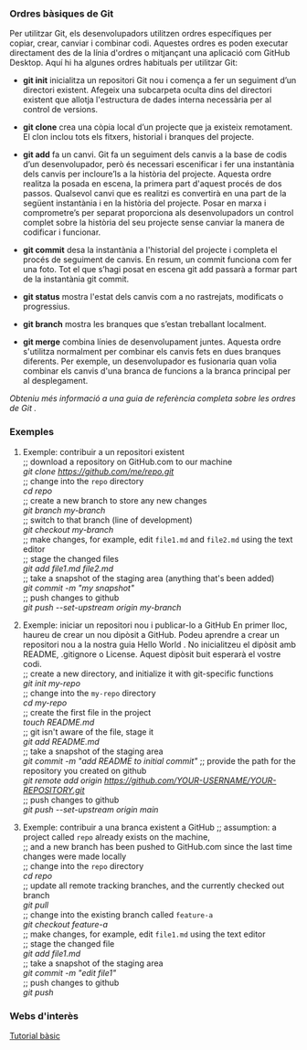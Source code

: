 ### Ordres bàsiques de Git

Per utilitzar Git, els desenvolupadors utilitzen ordres específiques per copiar, crear, canviar i combinar codi. Aquestes ordres es poden executar directament des de la línia d'ordres o mitjançant una aplicació com GitHub Desktop. Aquí hi ha algunes ordres habituals per utilitzar Git:

- **git init** inicialitza un repositori Git nou i comença a fer un seguiment d’un directori existent. Afegeix una subcarpeta oculta dins del directori existent que allotja l'estructura de dades interna necessària per al control de versions.

- **git clone** crea una còpia local d’un projecte que ja existeix remotament. El clon inclou tots els fitxers, historial i branques del projecte.
  
- **git add** fa un canvi. Git fa un seguiment dels canvis a la base de codis d’un desenvolupador, però és necessari escenificar i fer una instantània dels canvis per incloure’ls a la història del projecte. Aquesta ordre realitza la posada en escena, la primera part d'aquest procés de dos passos. Qualsevol canvi que es realitzi es convertirà en una part de la següent instantània i en la història del projecte. Posar en marxa i comprometre’s per separat proporciona als desenvolupadors un control complet sobre la història del seu projecte sense canviar la manera de codificar i funcionar.
	
- **git commit** desa la instantània a l'historial del projecte i completa el procés de seguiment de canvis. En resum, un commit funciona com fer una foto. Tot el que s’hagi posat en escena git add passarà a formar part de la instantània git commit.
 
- **git status** mostra l'estat dels canvis com a no rastrejats, modificats o progressius.
	
- **git branch** mostra les branques que s’estan treballant localment.

- **git merge** combina línies de desenvolupament juntes. Aquesta ordre s'utilitza normalment per combinar els canvis fets en dues branques diferents. Per exemple, un desenvolupador es fusionaria quan volia combinar els canvis d'una branca de funcions a la branca principal per al desplegament.

*Obteniu més informació a una guia de referència completa sobre les ordres de Git .*

### Exemples
1. Exemple: contribuir a un repositori existent  
;; download a repository on GitHub.com to our machine  
*git clone https://github.com/me/repo.git*  
;; change into the `repo` directory  
*cd repo*  
;; create a new branch to store any new changes  
*git branch my-branch*  
;; switch to that branch (line of development)  
*git checkout my-branch*  
;; make changes, for example, edit `file1.md` and `file2.md` using the text editor  
;; stage the changed files  
*git add file1.md file2.md*  
;; take a snapshot of the staging area (anything that's been added)  
*git commit -m "my snapshot"*  
;; push changes to github  
*git push --set-upstream origin my-branch*

2. Exemple: iniciar un repositori nou i publicar-lo a GitHub
En primer lloc, haureu de crear un nou dipòsit a GitHub. Podeu aprendre a crear un repositori nou a la nostra guia Hello World . No inicialitzeu el dipòsit amb README, .gitignore o License. Aquest dipòsit buit esperarà el vostre codi.  
;; create a new directory, and initialize it with git-specific functions  
*git init my-repo*  
;; change into the `my-repo` directory  
*cd my-repo*  
;; create the first file in the project  
*touch README.md*  
;; git isn't aware of the file, stage it  
*git add README.md*  
;; take a snapshot of the staging area  
*git commit -m "add README to initial commit"*
;; provide the path for the repository you created on github  
*git remote add origin https://github.com/YOUR-USERNAME/YOUR-REPOSITORY.git*  
;; push changes to github  
*git push --set-upstream origin main*

3. Exemple: contribuir a una branca existent a GitHub
;; assumption: a project called `repo` already exists on the machine,  
;; and a new branch has been pushed to GitHub.com since the last time changes were made locally  
;; change into the `repo` directory  
*cd repo*  
;; update all remote tracking branches, and the currently checked out branch  
*git pull*  
;; change into the existing branch called `feature-a`  
*git checkout feature-a*  
;; make changes, for example, edit `file1.md` using the text editor  
;; stage the changed file  
*git add file1.md*  
;; take a snapshot of the staging area  
*git commit -m "edit file1"*  
;; push changes to github  
*git push*

### Webs d'interès
[Tutorial bàsic](www.freecodecamp.org/espanol/news/guia-para-principiantes-de-git-y-github/)
